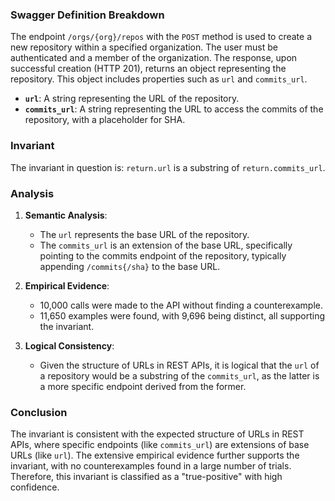 ### Swagger Definition Breakdown

The endpoint `/orgs/{org}/repos` with the `POST` method is used to create a new repository within a specified organization. The user must be authenticated and a member of the organization. The response, upon successful creation (HTTP 201), returns an object representing the repository. This object includes properties such as `url` and `commits_url`.

- **`url`**: A string representing the URL of the repository.
- **`commits_url`**: A string representing the URL to access the commits of the repository, with a placeholder for SHA.

### Invariant

The invariant in question is: `return.url` is a substring of `return.commits_url`.

### Analysis

1. **Semantic Analysis**:
   - The `url` represents the base URL of the repository.
   - The `commits_url` is an extension of the base URL, specifically pointing to the commits endpoint of the repository, typically appending `/commits{/sha}` to the base URL.

2. **Empirical Evidence**:
   - 10,000 calls were made to the API without finding a counterexample.
   - 11,650 examples were found, with 9,696 being distinct, all supporting the invariant.

3. **Logical Consistency**:
   - Given the structure of URLs in REST APIs, it is logical that the `url` of a repository would be a substring of the `commits_url`, as the latter is a more specific endpoint derived from the former.

### Conclusion

The invariant is consistent with the expected structure of URLs in REST APIs, where specific endpoints (like `commits_url`) are extensions of base URLs (like `url`). The extensive empirical evidence further supports the invariant, with no counterexamples found in a large number of trials. Therefore, this invariant is classified as a "true-positive" with high confidence.
